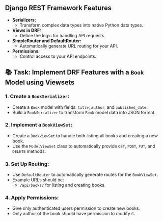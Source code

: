 ## Django REST Framework Features

- **Serializers:**
    - Transform complex data types into native Python data types.
- **Views in DRF:**
    - Define the logic for handling API requests.
- **SimpleRouter and DefaultRouter:**
    - Automatically generate URL routing for your API.
- **Permissions:**
    - Control access to your API endpoints.
  
## 📚 Task: Implement DRF Features with a `Book` Model using Viewsets

### 1. Create a `BookSerializer`:
- Create a `Book` model with fields: `title`, `author`, and `published_date`.
- Build a `BookSerializer` to transform `Book` model data into JSON format.

### 2. Implement a `BookViewSet`:
- Create a `BookViewSet` to handle both listing all books and creating a new book.
- Use the `ModelViewSet` class to automatically provide `GET`, `POST`, `PUT`, and `DELETE` methods.

### 3. Set Up Routing:
- Use `DefaultRouter` to automatically generate routes for the `BookViewSet`.
- Example URLs should be:
  - `/api/books/` for listing and creating books.

### 4. Apply Permissions:
- Give only authenticated users permission to create new books.
- Only author of the book should have permission to modify it.


